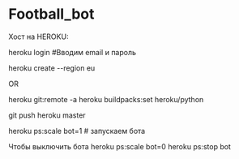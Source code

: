 # Football_bot

Хост на HEROKU:

heroku login #Вводим email и пароль

heroku create --region eu <habrparserbot>
  
OR
  
heroku git:remote -a <example-app>
heroku buildpacks:set heroku/python
  
git push heroku master
  
heroku ps:scale bot=1 # запускаем бота

Чтобы выключить бота
heroku ps:scale bot=0
heroku ps:stop bot
